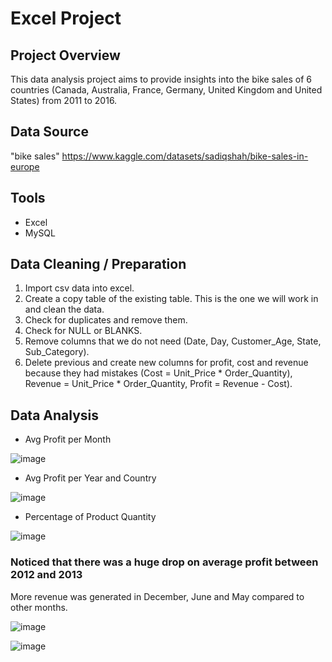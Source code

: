 # Excel Project



## Project Overview

This data analysis project aims to provide insights into the bike sales of 6 countries (Canada, Australia, France, Germany, United Kingdom and United States) from 2011 to 2016.



## Data Source

"bike sales"
https://www.kaggle.com/datasets/sadiqshah/bike-sales-in-europe



## Tools

- Excel
- MySQL



## Data Cleaning / Preparation

1. Import csv data into excel.
2. Create a copy table of the existing table. This is the one we will work in and clean the data.  
3. Check for duplicates and remove them.
4. Check for NULL or BLANKS.
5. Remove columns that we do not need (Date, Day, Customer_Age, State, Sub_Category).
6. Delete previous and create new columns for profit, cost and revenue because they had mistakes (Cost = Unit_Price * Order_Quantity), Revenue = Unit_Price * Order_Quantity, Profit = Revenue - Cost).

			

## Data Analysis

- Avg Profit per Month
  
![image](https://github.com/user-attachments/assets/addd99c6-6d26-42b7-99f3-cf301776d106)


- Avg Profit per Year and Country

![image](https://github.com/user-attachments/assets/b8714cb6-d528-4817-8db6-25b4be7c5af9)


- Percentage of Product Quantity
 
![image](https://github.com/user-attachments/assets/9b48ca60-12b4-4d86-8198-aaa12a612690)


### Noticed that there was a huge drop on average profit between 2012 and 2013
More revenue was generated in December, June and May compared to other months.

![image](https://github.com/user-attachments/assets/2ffc1d0f-fd08-4cae-ad21-54fd3cffcddb)

![image](https://github.com/user-attachments/assets/c7e5a620-3987-4ef8-b17e-7628d13fa15c)
